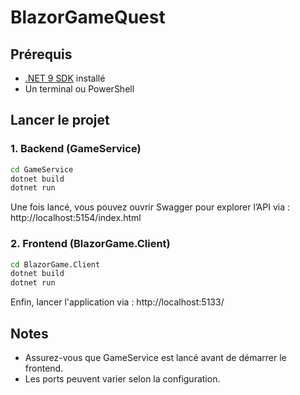 # BlazorGameQuest

## Prérequis

- [.NET 9 SDK](https://dotnet.microsoft.com/en-us/download/dotnet/9.0) installé
- Un terminal ou PowerShell

## Lancer le projet

### 1. Backend (GameService)

```bash
cd GameService
dotnet build
dotnet run
```
Une fois lancé, vous pouvez ouvrir Swagger pour explorer l’API via :
http://localhost:5154/index.html

### 2. Frontend (BlazorGame.Client)

```bash
cd BlazorGame.Client
dotnet build
dotnet run
```
Enfin, lancer l'application via : http://localhost:5133/

## Notes

- Assurez-vous que GameService est lancé avant de démarrer le frontend.
- Les ports peuvent varier selon la configuration.